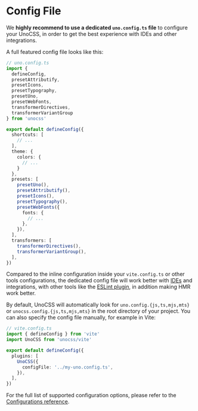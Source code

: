 # Config File

We **highly recommend to use a dedicated `uno.config.ts` file** to configure your UnoCSS, in order to get the best experience with IDEs and other integrations.

A full featured config file looks like this:

```ts
// uno.config.ts
import {
  defineConfig,
  presetAttributify,
  presetIcons,
  presetTypography,
  presetUno,
  presetWebFonts,
  transformerDirectives,
  transformerVariantGroup
} from 'unocss'

export default defineConfig({
  shortcuts: [
    // ...
  ],
  theme: {
    colors: {
      // ...
    }
  },
  presets: [
    presetUno(),
    presetAttributify(),
    presetIcons(),
    presetTypography(),
    presetWebFonts({
      fonts: {
        // ...
      },
    }),
  ],
  transformers: [
    transformerDirectives(),
    transformerVariantGroup(),
  ],
})
```

Compared to the inline configuration inside your `vite.config.ts` or other tools configurations, the dedicated config file will work better with [IDEs](/integrations/vscode) and integrations, with other tools like the [ESLint plugin](/integrations/eslint), in addition making HMR work better.

By default, UnoCSS will automatically look for `uno.config.{js,ts,mjs,mts}` or `unocss.config.{js,ts,mjs,mts}` in the root directory of your project. You can also specify the config file manually, for example in Vite:

```ts
// vite.config.ts
import { defineConfig } from 'vite'
import UnoCSS from 'unocss/vite'

export default defineConfig({
  plugins: [
    UnoCSS({
      configFile: '../my-uno.config.ts',
    }),
  ],
})
```

For the full list of supported configuration options, please refer to the [Configurations reference](/config/).
